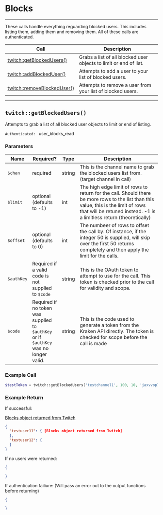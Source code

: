 # Blocks

***  

These calls handle everything reguarding blocked users.  This includes listing them, adding them and removing them.  All of these calls are authenticated.

| Call | Description |
| ---- | ----------- |
| [twitch::getBlockedUsers()](https://github.com/IBurn36360/Twitch_Interface/blob/master/Modules/blocks.md#twitchgetblockedusers) | Grabs a list of all blocked user objects to limit or end of list. |
| [twitch::addBlockedUser()]() | Attempts to add a user to your list of blocked users. |
| [twitch::removeBlockedUser()]() | Attempts to remove a user from your list of blocked users. |

***  

## `twitch::getBlockedUsers()`  

Attempts to grab a list of all blocked user objects to limit or end of listing.

<code>Authenticated: </code> user_blocks_read

### Parameters  

<table>
    <thead>
        <tr>
            <th>Name</th>
            <th width=20%>Required?</th>
            <th width="50">Type</th>
            <th width=99%>Description</th>
        </tr>
    </thead>
    <tbody>
        <tr>
            <td><code>$chan</code></td>
            <td>required</td>
            <td>string</td>
            <td>This is the channel name to grab the blocked users list from. (target channel in call)</td>
        </tr>
        <tr>
            <td><code>$limit</code></td>
            <td>optional <br />(defaults to -1)</td>
            <td>int</td>
            <td>The high edge limit of rows to return for the call.  Should there be more rows to the list than this value, this is the limit of rows that will be retuned instead.  -1 is a limitless return (theoretically)</td>
        </tr>
        <tr>
            <td><code>$offset</code></td>
            <td>optional <br />(defaults to 0)</td>
            <td>int</td>
            <td>The numbeer of rows to offset the call by.  Of instance, if the integer 50 is supplied, will skip over the first 50 returns completely and then apply the limit for the calls.</td>
        </tr>
        <tr>
            <td><code>$authKey</code></td>
            <td>Required if a valid code is not supplied to <code>$code</code></td>
            <td>string</td>
            <td>This is the OAuth token to attempt to use for the call.  This token is checked prior to the call for validity and scope.</td>
        </tr>
        <tr>
            <td><code>$code</code></td>
            <td>Required if no token was supplied to <code>$authKey</code> or if <code>$authKey</code> was no longer valid.</td>
            <td>string</td>
            <td>This is the code used to generate a token from the Kraken API directly.  The token is checked for scope before the call is made</td>
        </tr>
    </tbody>
</table>

### Example Call 

```php
$testToken = twitch::getBlockedUsers('testchannel1', 100, 10, 'jaxvvop7l6oypwg8bwk38nsozliakd3', '1234123412341234123412341234');
```

### Example Return

If successful:

[Blocks object returned from Twitch](https://github.com/justintv/Twitch-API/blob/master/v3_resources/blocks.md#example-response)

```json
{
  "testuser11": { [Blocks object returned from Twitch]
  },
  "testuser12": {
  }
}
```

If no users were returned:

```json
{

}
```

If authentication failiure:  (Will pass an error out to the output functions before returning)

```json
{

}
```
